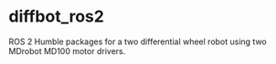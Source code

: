 # diffbot_ros2
ROS 2 Humble packages for a two differential wheel robot using two MDrobot MD100 motor drivers.
